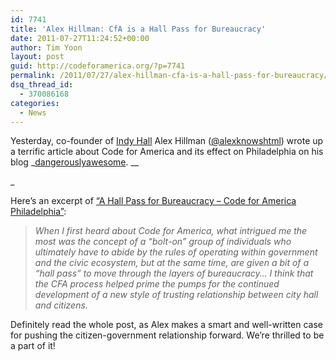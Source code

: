 ```yaml
---
id: 7741
title: 'Alex Hillman: CfA is a Hall Pass for Bureaucracy'
date: 2011-07-27T11:24:52+00:00
author: Tim Yoon
layout: post
guid: http://codeforamerica.org/?p=7741
permalink: /2011/07/27/alex-hillman-cfa-is-a-hall-pass-for-bureaucracy/
dsq_thread_id:
  - 370086168
categories:
  - News
---
```

Yesterday, co-founder of [Indy Hall](http://indyhall.org/) Alex Hillman ([@alexknowshtml](http://twitter.com/#!/alexknowshtml)) wrote up a terrific article about Code for America and its effect on Philadelphia on his blog _[dangerouslyawesome](http://dangerouslyawesome.com/). __
  
_ 

Here&#8217;s an excerpt of [&#8220;A Hall Pass for Bureaucracy &#8211; Code for America Philadelphia&#8221;](http://dangerouslyawesome.com/2011/07/a-hall-pass-for-bureaucracy-code-for-america-philadelphia/):

> _When I first heard about Code for America, what intrigued me the most was the concept of a “bolt-on” group of individuals who ultimately have to abide by the rules of operating within government and the civic ecosystem, but at the same time, are given a bit of a “hall pass” to move through the layers of bureaucracy&#8230; I think that the CFA process helped prime the pumps for the continued development of a new style of trusting relationship between city hall and citizens._

Definitely read the whole post, as Alex makes a smart and well-written case for pushing the citizen-government relationship forward. We&#8217;re thrilled to be a part of it!